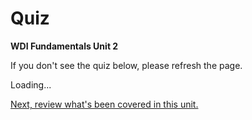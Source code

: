 # Quiz

**WDI Fundamentals Unit 2**

If you don't see the quiz below, please refresh the page.

Loading...

[Next, review what's been covered in this unit.](developer-tools-cheatsheet.md)

